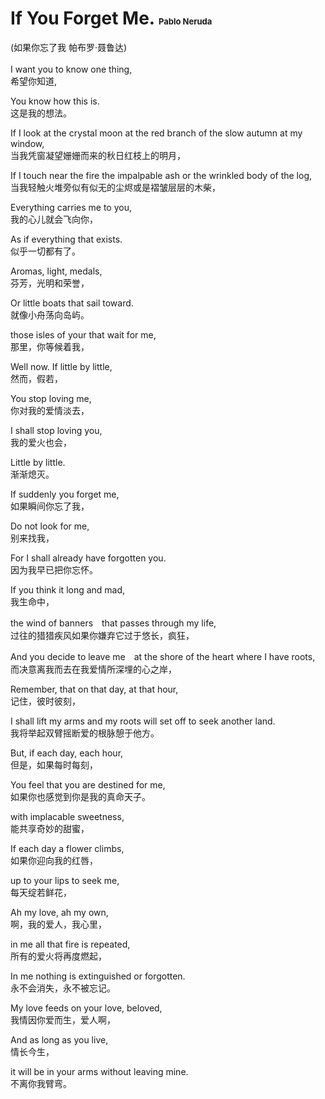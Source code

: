 # If You Forget Me. <font size=2>Pablo Neruda</font>  

(如果你忘了我 帕布罗·聂鲁达)
<br/>
<br/>
I want you to know one thing,  
希望你知道,  

You know how this is.  
这是我的想法。   

If I look at the crystal moon at the red branch of the slow autumn at my window,  
当我凭窗凝望姗姗而来的秋日红枝上的明月，  

If I touch near the fire the impalpable ash or the wrinkled body of the log,  
当我轻触火堆旁似有似无的尘烬或是褶皱层层的木柴，  

Everything carries me to you,  
我的心儿就会飞向你，  

As if everything that exists.  
似乎一切都有了。  

Aromas, light, medals,  
芬芳，光明和荣誉，  

Or little boats that sail toward.  
就像小舟荡向岛屿。  

those isles of your that wait for me,  
那里，你等候着我，  

Well now. If little by little,  
然而，假若，  

You stop loving me,  
你对我的爱情淡去，  

I shall stop loving you,  
我的爱火也会，  

Little by little.  
渐渐熄灭。  

If suddenly you forget me,  
如果瞬间你忘了我，  

Do not look for me,  
别来找我，  

For I shall already have forgotten you.  
因为我早已把你忘怀。  

If you think it long and mad,  
我生命中，  

the wind of banners　that passes through my life,  
过往的猎猎疾风如果你嫌弃它过于悠长，疯狂，  

And you decide to leave me　at the shore of the heart where I have roots,  
而决意离我而去在我爱情所深埋的心之岸，  

Remember, that on that day, at that hour,  
记住，彼时彼刻，  

I shall lift my arms and my roots will set off to seek another land.  
我将举起双臂摇断爱的根脉憩于他方。  

But, if each day, each hour,  
但是，如果每时每刻，  

You feel that you are destined for me,  
如果你也感觉到你是我的真命天子。  

with implacable sweetness,  
能共享奇妙的甜蜜，  

If each day a flower climbs,  
如果你迎向我的红唇，  

up to your lips to seek me,  
每天绽若鲜花，  

Ah my love, ah my own,  
啊，我的爱人，我心里，  

in me all that fire is repeated,  
所有的爱火将再度燃起，  

In me nothing is extinguished or forgotten.  
永不会消失，永不被忘记。  

My love feeds on your love, beloved,  
我情因你爱而生，爱人啊，  

And as long as you live,  
情长今生，  

it will be in your arms without leaving mine.   
不离你我臂弯。  